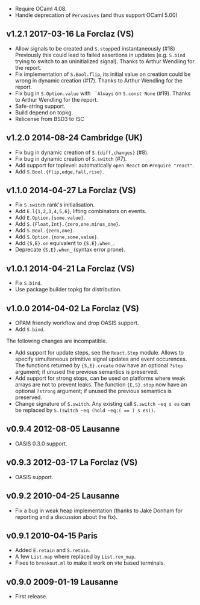 

- Require OCaml 4.08. 
- Handle deprecation of `Pervasives` (and thus support OCaml 5.00)

v1.2.1 2017-03-16 La Forclaz (VS)
---------------------------------

- Allow signals to be created and `S.stop`ped instantaneously (#18)
  Previously this could lead to failed assertions in updates (e.g.
  `S.bind` trying to switch to an uninitialized signal). Thanks
  to Arthur Wendling for the report.
- Fix implementation of `S.Bool.flip`, its initial value on creation
  could be wrong in dynamic creation (#17). Thanks to Arthur Wendling
  for the report.
- Fix bug in `S.Option.value` with `` `Always`` on `S.const None` (#19).
  Thanks to Arthur Wendling for the report.
- Safe-string support.
- Build depend on topkg.
- Relicense from BSD3 to ISC

v1.2.0 2014-08-24 Cambridge (UK)
--------------------------------

- Fix bug in dynamic creation of `S.{diff,changes}` (#8).
- Fix bug in dynamic creation of `S.switch` (#7).
- Add support for toplevel: automatically `open React` on `#require "react"`.
- Add `S.Bool.{flip,edge,fall,rise}`.

v1.1.0 2014-04-27 La Forclaz (VS)
---------------------------------

- Fix `S.switch` rank's initialisation.
- Add `E.l{1,2,3,4,5,6}`, lifting combinators on events.
- Add `E.Option.{some,value}`.
- Add `S.{Float,Int}.{zero,one,minus_one}`.
- Add `S.Bool.{zero,one}`.
- Add `S.Option.{none,some,value}`.
- Add `{S,E}.on` equivalent to `{S,E}.when_`.
- Deprecate `{S,E}.when_` (syntax error prone).

v1.0.1 2014-04-21 La Forclaz (VS)
---------------------------------

- Fix `S.bind`.
- Use package builder topkg for distribution.

v1.0.0 2014-04-02 La Forclaz (VS)
---------------------------------

- OPAM friendly workflow and drop OASIS support.
- Add `S.bind`.

The following changes are incompatible.

- Add support for update steps, see the `React.Step` module. Allows to
  specify simultaneous primitive signal updates and event occurences.
  The functions returned by `{S,E}.create` now have an optional
  `?step` argument; if unused the previous semantics is preserved.
- Add support for strong stops, can be used on platforms where weak
  arrays are not to prevent leaks. The function `{E,S}.stop` now have
  an optional `?strong` argument; if unused the previous semantics is
  preserved.
- Change signature of `S.switch`. Any existing call `S.switch ~eq s es` can
  be replaced by `S.(switch ~eq (hold ~eq:( == ) s es))`.


v0.9.4 2012-08-05 Lausanne
--------------------------

- OASIS 0.3.0 support.


v0.9.3 2012-03-17 La Forclaz (VS)
---------------------------------

- OASIS support.


v0.9.2 2010-04-25 Lausanne
--------------------------

- Fix a bug in weak heap implementation (thanks to Jake Donham for reporting
  and a discussion about the fix).


v0.9.1 2010-04-15 Paris
-----------------------

- Added `E.retain` and `S.retain`.
- A few `List.map` where replaced by `List.rev_map`.
- Fixes to `breakout.ml` to make it work on vte based terminals.


v0.9.0 2009-01-19 Lausanne
--------------------------

- First release.
